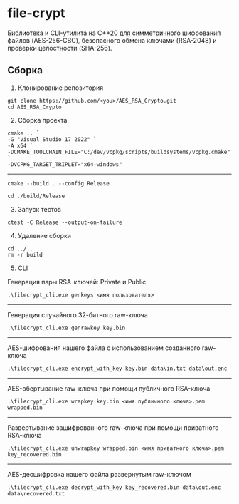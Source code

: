 
# file-crypt

Библиотека и CLI-утилита на C++20 для симметричного шифрования файлов (AES-256-CBC),
безопасного обмена ключами (RSA-2048) и проверки целостности (SHA-256).

## Сборка

1. Клонирование репозитория

```
git clone https://github.com/<you>/AES_RSA_Crypto.git
cd AES_RSA_Crypto
```

2. Сборка проекта

```
cmake .. `                          
-G "Visual Studio 17 2022" `
-A x64 `
-DCMAKE_TOOLCHAIN_FILE="C:/dev/vcpkg/scripts/buildsystems/vcpkg.cmake" `
-DVCPKG_TARGET_TRIPLET="x64-windows"
```
---

```
cmake --build . --config Release
```

```
cd ./build/Release
```

3. Запуск тестов

```
ctest -C Release --output-on-failure
```

4. Удаление сборки

```
cd ../..
rm -r build
```

5. CLI

Генерация пары RSA-ключей: Private и Public

```
.\filecrypt_cli.exe genkeys <имя пользователя>
```

---

Генерация случайного 32-битного raw-ключа

```
.\filecrypt_cli.exe genrawkey key.bin
```

---

AES-шифрования нашего файла с использованием созданного raw-ключа

```
.\filecrypt_cli.exe encrypt_with_key key.bin data\in.txt data\out.enc
```

---

AES-обертывание raw-ключа при помощи публичного RSA-ключа

```
.\filecrypt_cli.exe wrapkey key.bin <имя публичного ключа>.pem wrapped.bin
```

---

Развертывание зашифрованного raw-ключа при помощи приватного RSA-ключа

```
.\filecrypt_cli.exe unwrapkey wrapped.bin <имя приватного ключа>.pem key_recovered.bin
```

---

AES-десшифровка нашего файла развернутым raw-ключом

```
.\filecrypt_cli.exe decrypt_with_key key_recovered.bin data\out.enc data\recovered.txt
```
